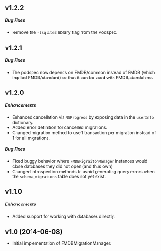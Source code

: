 ## v1.2.2

##### Bug Fixes

* Remove the `-lsqlite3` library flag from the Podspec.

## v1.2.1

##### Bug Fixes

* The podspec now depends on FMDB/common instead of FMDB (which implied FMDB/standard) so that it can be used with FMDB/standalone.

## v1.2.0

##### Enhancements

* Enhanced cancellation via `NSProgress` by exposing data in the `userInfo` dictionary.
* Added error definition for cancelled migrations.
* Changed migration method to use 1 transaction per migration instead of 1 for all migrations.

##### Bug Fixes

* Fixed buggy behavior where `FMDBMigraitonManager` instances would close databases they did not open (and thus own).
* Changed introspection methods to avoid generating query errors when the `schema_migrations` table does not yet exist.

## v1.1.0

##### Enhancements

* Added support for working with databases directly.

## v1.0 (2014-06-08)

* Initial implementation of FMDBMigrationManager.

